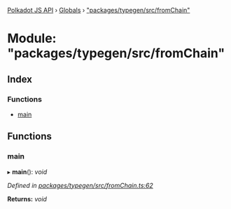 [Polkadot JS API](../README.md) › [Globals](../globals.md) › ["packages/typegen/src/fromChain"](_packages_typegen_src_fromchain_.md)

# Module: "packages/typegen/src/fromChain"

## Index

### Functions

* [main](_packages_typegen_src_fromchain_.md#main)

## Functions

###  main

▸ **main**(): *void*

*Defined in [packages/typegen/src/fromChain.ts:62](https://github.com/polkadot-js/api/blob/56e4cbdb2/packages/typegen/src/fromChain.ts#L62)*

**Returns:** *void*
